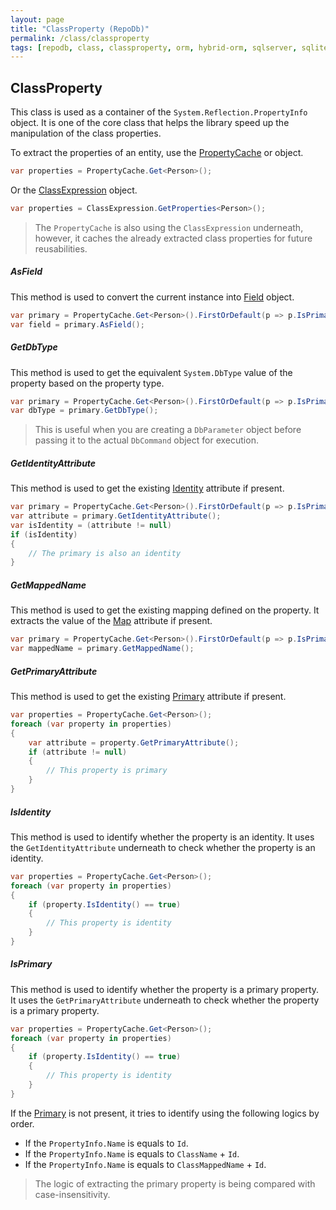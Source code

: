 ```yaml
---
layout: page
title: "ClassProperty (RepoDb)"
permalink: /class/classproperty
tags: [repodb, class, classproperty, orm, hybrid-orm, sqlserver, sqlite, mysql, postgresql]
---
```


## ClassProperty

This class is used as a container of the `System.Reflection.PropertyInfo` object. It is one of the core class that helps the library speed up the manipulation of the class properties.

To extract the properties of an entity, use the [PropertyCache](/cacher/propertycache) or object.

```csharp
var properties = PropertyCache.Get<Person>();
```

Or the [ClassExpression](/class/classexpression) object.

```csharp
var properties = ClassExpression.GetProperties<Person>();
```

> The `PropertyCache` is also using the `ClassExpression` underneath, however, it caches the already extracted class properties for future reusabilities.

##### AsField

This method is used to convert the current instance into [Field](/class/field) object.

```csharp
var primary = PropertyCache.Get<Person>().FirstOrDefault(p => p.IsPrimary() == true);
var field = primary.AsField();
```

##### GetDbType

This method is used to get the equivalent `System.DbType` value of the property based on the property type.

```csharp
var primary = PropertyCache.Get<Person>().FirstOrDefault(p => p.IsPrimary() == true);
var dbType = primary.GetDbType();
```

> This is useful when you are creating a `DbParameter` object before passing it to the actual `DbCommand` object for execution.

##### GetIdentityAttribute

This method is used to get the existing [Identity](/attribute/identity) attribute if present.

```csharp
var primary = PropertyCache.Get<Person>().FirstOrDefault(p => p.IsPrimary() == true);
var attribute = primary.GetIdentityAttribute();
var isIdentity = (attribute != null)
if (isIdentity)
{
    // The primary is also an identity
}
```

##### GetMappedName

This method is used to get the existing mapping defined on the property. It extracts the value of the [Map](/attribute/map) attribute if present.

```csharp
var primary = PropertyCache.Get<Person>().FirstOrDefault(p => p.IsPrimary() == true);
var mappedName = primary.GetMappedName();
```

##### GetPrimaryAttribute

This method is used to get the existing [Primary](/attribute/primary) attribute if present.

```csharp
var properties = PropertyCache.Get<Person>();
foreach (var property in properties)
{
    var attribute = property.GetPrimaryAttribute();
    if (attribute != null)
    {
        // This property is primary
    }
}
```

##### IsIdentity

This method is used to identify whether the property is an identity. It uses the `GetIdentityAttribute` underneath to check whether the property is an identity.

```csharp
var properties = PropertyCache.Get<Person>();
foreach (var property in properties)
{
    if (property.IsIdentity() == true)
    {
        // This property is identity
    }
}
```

##### IsPrimary

This method is used to identify whether the property is a primary property. It uses the `GetPrimaryAttribute` underneath to check whether the property is a primary property.

```csharp
var properties = PropertyCache.Get<Person>();
foreach (var property in properties)
{
    if (property.IsIdentity() == true)
    {
        // This property is identity
    }
}
```

If the [Primary](/attribute/primary) is not present, it tries to identify using the following logics by order.

- If the `PropertyInfo.Name` is equals to `Id`.
- If the `PropertyInfo.Name` is equals to `ClassName` + `Id`.
- If the `PropertyInfo.Name` is equals to `ClassMappedName` + `Id`.

> The logic of extracting the primary property is being compared with case-insensitivity.





